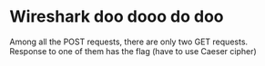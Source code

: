 # Wireshark doo dooo do doo

Among all the POST requests, there are only two GET requests. \
Response to one of them has the flag (have to use Caeser cipher)
